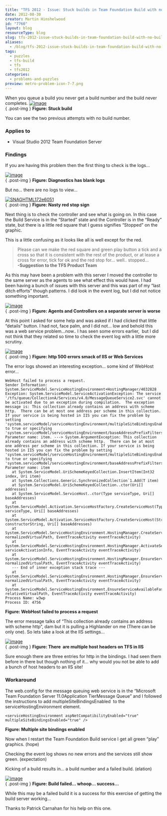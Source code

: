 ```yaml
---
title: "TFS 2012 - Issue: Stuck builds in Team Foundation Build with no build number"
date: 2012-08-30
creator: Martin Hinshelwood
id: "7760"
layout: blog
resourceType: blog
slug: tfs-2012-issue-stuck-builds-in-team-foundation-build-with-no-build-number
aliases:
  - /blog/tfs-2012-issue-stuck-builds-in-team-foundation-build-with-no-build-number
tags:
  - puzzles
  - tfs-build
  - tfs
  - tfs2012
categories:
  - problems-and-puzzles
preview: metro-problem-icon-7-7.png
---
```


When you queue a build you never get a build number and the build never completes. [![image](images/image_thumb109-1-1.png "image")](http://blog.hinshelwood.com/files/2012/08/image110.png)  
{ .post-img }
**Figure: Stuck build**

You can see the two previous attempts with no build number.

### Applies to

- Visual Studio 2012 Team Foundation Server

### Findings

If you are having this problem then the first thing to check is the logs…

[![image](images/image_thumb110-2-2.png "image")](http://blog.hinshelwood.com/files/2012/08/image111.png)  
{ .post-img }
**Figure: Diagnostics has blank logs**

But no… there are no logs to view…

[![SNAGHTML172e6051](images/SNAGHTML172e6051_thumb-8-8.png "SNAGHTML172e6051")](http://blog.hinshelwood.com/files/2012/08/SNAGHTML172e6051.png)  
{ .post-img }
**Figure: Nasty red stop sign**

Next thing is to check the controller and see what is going on. In this case the Build Service is in the “Started” state and the Controller is in the “Ready” state, but there is a little red square that I guess signifies “Stopped” on the graphic.

This is a little confusing as it looks like all is well except for the red.

> Please can we make the red square and green play button a tick and a cross so that it is consistent with the rest of the product, or at lease a cross for error, tick for ok and the red stop for… well.. stopped…  
> **\-Suggestion to the TFS Product Team**

As this may have been a problem with this server I moved the controller to the same server as the agents to see what effect this would have. I had been having a bunch of issues with this server and this was part of my “last ditch efforts” though patterns. I did look in the event log, but I did not notice something important.

[![image](images/image_thumb111-3-3.png "image")](http://blog.hinshelwood.com/files/2012/08/image112.png)  
{ .post-img }
**Figure: Agents and Controllers on a separate server is worse**

At this point I asked for some help and was asked if I had clicked that little “details” button. I had not, face palm, and I did not… low and behold this was a web service problem…now.. I has seen some errors earlier,  but I did not think that they related so time to check the event log with a little more scrutiny.

[![image](images/image_thumb112-4-4.png "image")](http://blog.hinshelwood.com/files/2012/08/image113.png)  
{ .post-img }
**Figure: http 500 errors smack of IIS or Web Services**

The error logs showed an interesting exception… some kind of WebHost error…

```
WebHost failed to process a request.
Sender Information: System.ServiceModel.ServiceHostingEnvironment+HostingManager/4032828
Exception: System.ServiceModel.ServiceActivationException: The service '/tfs/queue/CollectionA/Services/v4.0/MessageQueueService2.svc' cannot be activated due to an exception during compilation.  The exception message is: This collection already contains an address with scheme http.  There can be at most one address per scheme in this collection. If your service is being hosted in IIS you can fix the problem by setting 'system.serviceModel/serviceHostingEnvironment/multipleSiteBindingsEnabled' to true or specifying 'system.serviceModel/serviceHostingEnvironment/baseAddressPrefixFilters'.
Parameter name: item. ---> System.ArgumentException: This collection already contains an address with scheme http.  There can be at most one address per scheme in this collection. If your service is being hosted in IIS you can fix the problem by setting 'system.serviceModel/serviceHostingEnvironment/multipleSiteBindingsEnabled' to true or specifying 'system.serviceModel/serviceHostingEnvironment/baseAddressPrefixFilters'.
Parameter name: item
   at System.ServiceModel.UriSchemeKeyedCollection.InsertItem(Int32 index, Uri item)
   at System.Collections.Generic.SynchronizedCollection`1.Add(T item)
   at System.ServiceModel.UriSchemeKeyedCollection..ctor(Uri[] addresses)
   at System.ServiceModel.ServiceHost..ctor(Type serviceType, Uri[] baseAddresses)
   at System.ServiceModel.Activation.ServiceHostFactory.CreateServiceHost(Type serviceType, Uri[] baseAddresses)
   at System.ServiceModel.Activation.ServiceHostFactory.CreateServiceHost(String constructorString, Uri[] baseAddresses)
   at System.ServiceModel.ServiceHostingEnvironment.HostingManager.CreateService(String normalizedVirtualPath, EventTraceActivity eventTraceActivity)
   at System.ServiceModel.ServiceHostingEnvironment.HostingManager.ActivateService(ServiceActivationInfo serviceActivationInfo, EventTraceActivity eventTraceActivity)
   at System.ServiceModel.ServiceHostingEnvironment.HostingManager.EnsureServiceAvailable(String normalizedVirtualPath, EventTraceActivity eventTraceActivity)
   --- End of inner exception stack trace ---
   at System.ServiceModel.ServiceHostingEnvironment.HostingManager.EnsureServiceAvailable(String normalizedVirtualPath, EventTraceActivity eventTraceActivity)
   at System.ServiceModel.ServiceHostingEnvironment.EnsureServiceAvailableFast(String relativeVirtualPath, EventTraceActivity eventTraceActivity)
Process Name: w3wp
Process ID: 4756

```

**Figure: WebHost failed to process a request**

The error message talks of “This collection already contains an address with scheme http”, dam but it is pulling a Highlander on me (There can be only one). So lets take a look at the IIS settings…

[![image](images/image_thumb113-5-5.png "image")](http://blog.hinshelwood.com/files/2012/08/image114.png)  
{ .post-img }
**Figure: There  are multiple host headers on TFS in IIS**

Sure enough there are three entries for http in the bindings. I had seen them before in there but though nothing of it… why would you not be able to add a bunch of host headers to an IIS site!

### Workaround

The web.config for the message queuing web service is in the “Microsoft Team Foundation Server 11.0Application TierMessage Queue” and I followed the instructions to add multipleSiteBindingsEnabled  to the serviceHostingEnvironment element.

```
<serviceHostingEnvironment aspNetCompatibilityEnabled="true" multipleSiteBindingsEnabled="true" />

```

**Figure: Multiple site bindings enabled**

Now when I restart the Team Foundation Build service I get all green “play” graphics. (hope)

Checking the event log shows no new errors and the services still show green. (expectation)

Kicking of a build results in… a build number and a failed build. (elation)

[![image](images/image_thumb114-6-6.png "image")](http://blog.hinshelwood.com/files/2012/08/image115.png)  
{ .post-img }
**Figure: Build failed… whoop… success…**

While this may be a failed build it is a success for this exercise of getting the build server working…

Thanks to Patrick Carnahan for his help on this one.
